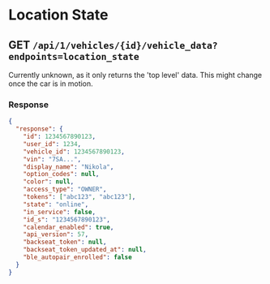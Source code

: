 # Location State

## GET `/api/1/vehicles/{id}/vehicle_data?endpoints=location_state`

Currently unknown, as it only returns the 'top level' data. This might change once the car is in motion.

### Response

```json
{
  "response": {
    "id": 1234567890123,
    "user_id": 1234,
    "vehicle_id": 1234567890123,
    "vin": "7SA...",
    "display_name": "Nikola",
    "option_codes": null,
    "color": null,
    "access_type": "OWNER",
    "tokens": ["abc123", "abc123"],
    "state": "online",
    "in_service": false,
    "id_s": "1234567890123",
    "calendar_enabled": true,
    "api_version": 57,
    "backseat_token": null,
    "backseat_token_updated_at": null,
    "ble_autopair_enrolled": false
  }
}
```
